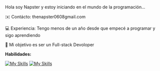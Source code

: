 Hola soy Napster y estoy iniciando en el mundo de la programación...

✉️  Contácto: thenapster0608gmail.com

💻  Experiencia: Tengo menos de un año desde que empecé a programar y sigo aprendiendo

🪪  Mi objetivo es ser un Full-stack Devoloper 

**Habilidades:**

[![My Skills](https://skillicons.dev/icons?i=python)](https://www.python.org)
[![My Skills](https://skillicons.dev/icons?i=flutter)](https://flutter.dev)
